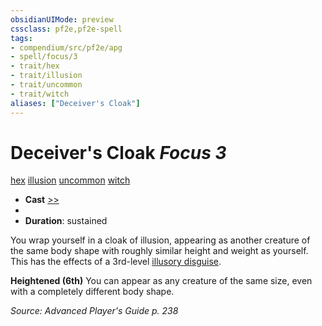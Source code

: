 ```yaml
---
obsidianUIMode: preview
cssclass: pf2e,pf2e-spell
tags:
- compendium/src/pf2e/apg
- spell/focus/3
- trait/hex
- trait/illusion
- trait/uncommon
- trait/witch
aliases: ["Deceiver's Cloak"]
---
```

# Deceiver's Cloak *Focus 3*   
[hex](hex-apg.md "Hex Combat Trait")  [illusion](illusion.md "Illusion School Trait")  [uncommon](uncommon.md "Uncommon Rarity Trait")  [witch](Reference/Rules/Traits/witch-apg.md "Witch Class Trait")  

- **Cast** [>>](chapter-9-playing-the-game.md#Actions "Two-Action") 
- 
- **Duration**: sustained

You wrap yourself in a cloak of illusion, appearing as another creature of the same body shape with roughly similar height and weight as yourself. This has the effects of a 3rd-level [illusory disguise](illusory-disguise.md).

**Heightened (6th)** You can appear as any creature of the same size, even with a completely different body shape.

*Source: Advanced Player's Guide p. 238*